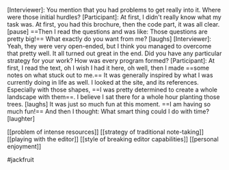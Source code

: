 [Interviewer]: You mention that you had problems to get really into it. Where were those initial hurdles?
[Participant]: At first, I didn't really know what my task was. At first, you had this brochure, then the code part, it was all clear. [pause] ==Then I read the questions and was like: Those questions are pretty big!== What exactly do you want from me? [laughs] 
[Interviewer]: Yeah, they were very open-ended, but I think you managed to overcome that pretty well. It all turned out great in the end. Did you have any particular strategy for your work? How was every program formed? 
[Participant]: At first, I read the text, oh I wish I had it here, oh well, then I made ==some notes on what stuck out to me.== It was generally inspired by what I was currently doing in life as well. I looked at the site, and its references. Especially with those shapes, ==I was pretty determined to create a whole landscape with them==. I believe I sat there for a whole hour planting those trees. [laughs] It was just so much fun at this moment. ==I am having so much fun!== And then I thought: What smart thing could I do with time?
[laughter]

[[problem of intense resources]]
[[strategy of traditional note-taking]]
[[playing with the editor]]
[[style of breaking editor capabilities]]
[[personal enjoyment]]

#jackfruit